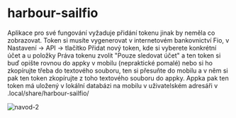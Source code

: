 # harbour-sailfio

Aplikace pro své fungování vyžaduje přidání tokenu jinak by neměla co zobrazovat. Token si musíte vygenerovat v internetovém bankovnictví Fio, v Nastavení -> API -> tlačítko Přidat nový token, kde si vyberete konkrétní účet a u položky Práva tokenu zvolit "Pouze sledovat účet" a ten token si buď opište rovnou do appky v mobilu (nepraktické pomalé) nebo si ho zkopírujte třeba do textového souboru, ten si přesuňte do mobilu a v něm si pak ten token zkopírujte z toho textového souboru do appky. Appka pak ten token má uložený v lokální databázi na mobilu v uživatelském adresáři v .local/share/harbour-sailfio/

![navod-2](https://user-images.githubusercontent.com/18407160/162287824-508169d7-b226-4b0c-bba4-924532b72ef6.png)
